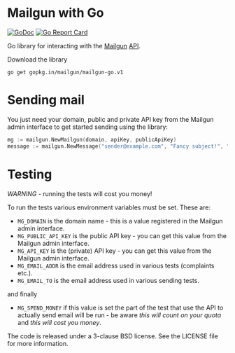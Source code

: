 Mailgun with Go
===============

[![GoDoc](https://godoc.org/gopkg.in/mailgun/mailgun-go.v1?status.svg)](https://godoc.org/gopkg.in/mailgun/mailgun-go.v1) [![Go Report Card](https://goreportcard.com/badge/mailgun/mailgun-go)](https://goreportcard.com/report/mailgun/mailgun-go)


Go library for interacting with the [Mailgun](https://mailgun.com/) [API](https://documentation.mailgun.com/api_reference.html).

Download the library

```
go get gopkg.in/mailgun/mailgun-go.v1
```

# Sending mail

You just need your domain, public and private API key from the Mailgun admin interface to get started sending using the
library:

```Go
mg := mailgun.NewMailgun(domain, apiKey, publicApiKey)
message := mailgun.NewMessage("sender@example.com", "Fancy subject!", "Hello from Mailgun Go!", "recipient@example.com")
```

# Testing

*WARNING* - running the tests will cost you money!

To run the tests various environment variables must be set. These are:

* `MG_DOMAIN` is the domain name - this is a value registered in the Mailgun admin interface.
* `MG_PUBLIC_API_KEY` is the public API key - you can get this value from the Mailgun admin interface.
* `MG_API_KEY` is the (private) API key - you can get this value from the Mailgun admin interface.
* `MG_EMAIL_ADDR` is the email address used in various tests (complaints etc.).
* `MG_EMAIL_TO` is the email address used in various sending tests.

and finally

* `MG_SPEND_MONEY` if this value is set the part of the test that use the API to actually send email
will be run - be aware *this will count on your quota* and *this _will_ cost you money*.

The code is released under a 3-clause BSD license. See the LICENSE file for more information.
